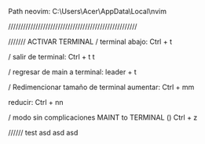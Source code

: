 Path neovim: C:\Users\Acer\AppData\Local\nvim

////////////////////////////////////////////////////

/////// ACTIVAR TERMINAL
/ terminal abajo:
Ctrl + t

/ salir de terminal:
Ctrl + t t

/ regresar de main a terminal:
leader + t

/ Redimencionar tamaño de terminal
aumentar:
Ctrl + mm

reducir:
Ctrl + nn

/ modo sin complicaciones
MAINT to TERMINAL ()
Ctrl + z

////// test asd asd asd
